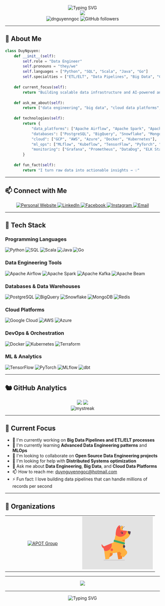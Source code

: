 <div align="center">
  <img src="https://readme-typing-svg.herokuapp.com?font=Fira+Code&pause=1000&color=00D9FF&center=true&vCenter=true&width=435&lines=Hi+there%2C+I'm+Duy+Nguyen+%F0%9F%91%8B;Data+Engineer+%F0%9F%9A%80;Big+Data+%26+AI+Enthusiast+%F0%9F%A4%96;Building+Scalable+Data+Pipelines+%F0%9F%93%9A" alt="Typing SVG" />
</div>

<div align="center">
  <img src="https://capsule-render.vercel.app/api?type=waving&color=gradient&customColorList=6,11,20&height=200&section=header&text=Duy%20Nguyen&fontSize=60&fontAlignY=35&desc=Data%20Engineer%20%7C%20Big%20Data%20Specialist&descAlignY=55&descAlign=center" />
</div>

<div align="center">
  <img src="https://komarev.com/ghpvc/?username=dnguyenngoc&label=Profile%20views&color=0e75b6&style=flat" alt="dnguyenngoc" />
  <img src="https://img.shields.io/github/followers/dnguyenngoc?label=Followers&style=social" alt="GitHub followers" />
</div>

---

## 🚀 About Me

```python
class DuyNguyen:
    def __init__(self):
        self.role = "Data Engineer"
        self.pronouns = "they/we"
        self.languages = ["Python", "SQL", "Scala", "Java", "Go"]
        self.specialties = ["ETL/ELT", "Data Pipelines", "Big Data", "Cloud Computing"]
        
    def current_focus(self):
        return "Building scalable data infrastructure and AI-powered analytics"
    
    def ask_me_about(self):
        return ["data engineering", "big data", "cloud data platforms", "ML pipelines"]
    
    def technologies(self):
        return {
            "data_platforms": ["Apache Airflow", "Apache Spark", "Apache Kafka", "Apache Beam"],
            "databases": ["PostgreSQL", "BigQuery", "Snowflake", "MongoDB", "Redis"],
            "cloud": ["GCP", "AWS", "Azure", "Docker", "Kubernetes"],
            "ml_ops": ["MLflow", "Kubeflow", "TensorFlow", "PyTorch", "Apache Airflow"],
            "monitoring": ["Grafana", "Prometheus", "DataDog", "ELK Stack"]
        }
    
    def fun_fact(self):
        return "I turn raw data into actionable insights → 💡"
```

---

## 📫 Connect with Me

<div align="center">
  <a href="https://duynguyenngoc.com" target="_blank">
    <img src="https://img.shields.io/badge/Website-FF5722?style=for-the-badge&logo=google-chrome&logoColor=white" alt="Personal Website" />
  </a>
  <a href="https://www.linkedin.com/in/dnguyenngoc/" target="_blank">
    <img src="https://img.shields.io/badge/LinkedIn-0077B5?style=for-the-badge&logo=linkedin&logoColor=white" alt="LinkedIn" />
  </a>
  <a href="https://www.facebook.com/dan00pot" target="_blank">
    <img src="https://img.shields.io/badge/Facebook-1877F2?style=for-the-badge&logo=facebook&logoColor=white" alt="Facebook" />
  </a>
  <a href="https://www.instagram.com/duy.nguyen.ngoc/" target="_blank">
    <img src="https://img.shields.io/badge/Instagram-E4405F?style=for-the-badge&logo=instagram&logoColor=white" alt="Instagram" />
  </a>
  <a href="mailto:duynguyenngoc@hotmail.com" target="_blank">
    <img src="https://img.shields.io/badge/Email-D14836?style=for-the-badge&logo=gmail&logoColor=white" alt="Email" />
  </a>
</div>

---

## 🥇 Tech Stack

### Programming Languages
![Python](https://img.shields.io/badge/Python-3776AB?style=for-the-badge&logo=python&logoColor=white)
![SQL](https://img.shields.io/badge/SQL-336791?style=for-the-badge&logo=postgresql&logoColor=white)
![Scala](https://img.shields.io/badge/Scala-DC322F?style=for-the-badge&logo=scala&logoColor=white)
![Java](https://img.shields.io/badge/Java-ED8B00?style=for-the-badge&logo=openjdk&logoColor=white)
![Go](https://img.shields.io/badge/Go-00ADD8?style=for-the-badge&logo=go&logoColor=white)

### Data Engineering Tools
![Apache Airflow](https://img.shields.io/badge/Apache%20Airflow-017CEE?style=for-the-badge&logo=apache-airflow&logoColor=white)
![Apache Spark](https://img.shields.io/badge/Apache%20Spark-E25A1C?style=for-the-badge&logo=apache-spark&logoColor=white)
![Apache Kafka](https://img.shields.io/badge/Apache%20Kafka-231F20?style=for-the-badge&logo=apache-kafka&logoColor=white)
![Apache Beam](https://img.shields.io/badge/Apache%20Beam-FF6B35?style=for-the-badge&logo=apache-beam&logoColor=white)

### Databases & Data Warehouses
![PostgreSQL](https://img.shields.io/badge/PostgreSQL-316192?style=for-the-badge&logo=postgresql&logoColor=white)
![BigQuery](https://img.shields.io/badge/BigQuery-4285F4?style=for-the-badge&logo=google-bigquery&logoColor=white)
![Snowflake](https://img.shields.io/badge/Snowflake-29B5E8?style=for-the-badge&logo=snowflake&logoColor=white)
![MongoDB](https://img.shields.io/badge/MongoDB-4EA94B?style=for-the-badge&logo=mongodb&logoColor=white)
![Redis](https://img.shields.io/badge/Redis-DC382D?style=for-the-badge&logo=redis&logoColor=white)

### Cloud Platforms
![Google Cloud](https://img.shields.io/badge/Google_Cloud-4285F4?style=for-the-badge&logo=google-cloud&logoColor=white)
![AWS](https://img.shields.io/badge/Amazon_AWS-232F3E?style=for-the-badge&logo=amazon-aws&logoColor=white)
![Azure](https://img.shields.io/badge/Microsoft_Azure-0078D4?style=for-the-badge&logo=microsoft-azure&logoColor=white)

### DevOps & Orchestration
![Docker](https://img.shields.io/badge/Docker-2496ED?style=for-the-badge&logo=docker&logoColor=white)
![Kubernetes](https://img.shields.io/badge/kubernetes-326CE5?style=for-the-badge&logo=kubernetes&logoColor=white)
![Terraform](https://img.shields.io/badge/Terraform-7B42BC?style=for-the-badge&logo=terraform&logoColor=white)

### ML & Analytics
![TensorFlow](https://img.shields.io/badge/TensorFlow-FF6F00?style=for-the-badge&logo=tensorflow&logoColor=white)
![PyTorch](https://img.shields.io/badge/PyTorch-EE4C2C?style=for-the-badge&logo=pytorch&logoColor=white)
![MLflow](https://img.shields.io/badge/MLflow-0194E2?style=for-the-badge&logo=mlflow&logoColor=white)
![dbt](https://img.shields.io/badge/dbt-FF6944?style=for-the-badge&logo=dbt&logoColor=white)

---

## 🐿️ GitHub Analytics

<div align="center">
  <img height="180em" src="https://github-readme-stats.vercel.app/api?username=dnguyenngoc&show_icons=true&theme=tokyonight&include_all_commits=true&count_private=true"/>
  <img height="180em" src="https://github-readme-stats.vercel.app/api/top-langs/?username=dnguyenngoc&layout=compact&langs_count=8&theme=tokyonight"/>
</div>

<div align="center">
  <img src="https://github-readme-streak-stats.herokuapp.com/?user=dnguyenngoc&theme=tokyonight" alt="mystreak"/>
</div>

---

## 🎯 Current Focus

- 🔭 I'm currently working on **Big Data Pipelines and ETL/ELT processes**
- 🌱 I'm currently learning **Advanced Data Engineering patterns** and **MLOps**
- 🎱 I'm looking to collaborate on **Open Source Data Engineering projects**
- 💯 I'm looking for help with **Distributed Systems optimization**
- 🎉 Ask me about **Data Engineering**, **Big Data**, and **Cloud Data Platforms**
- 📫 How to reach me: [duynguyenngoc@hotmail.com](mailto:duynguyenngoc@hotmail.com)
- ⚡ Fun fact: I love building data pipelines that can handle millions of records per second

---

## 🏢 Organizations

<div align="center">
  <table>
    <tr>
      <td align="center" width="50%">
        <a href="https://github.com/apot-group" target="_blank">
          <img src="https://img.shields.io/badge/APOT%20Group-000000?style=for-the-badge&logo=github&logoColor=white" alt="APOT Group" />
        </a>
      </td>
      <td align="center" width="50%">
        <img src="dog.gif" width="230" alt="Cute Dog Animation" />
      </td>
    </tr>
  </table>
</div>

---

<div align="center">
  <img src="https://capsule-render.vercel.app/api?type=waving&color=gradient&customColorList=6,11,20&height=100&section=footer" />
</div>

---

<div align="center">
  <img src="https://readme-typing-svg.herokuapp.com?font=Fira+Code&pause=1000&color=00D9FF&center=true&vCenter=true&width=435&lines=Thanks+for+visiting!+%F0%9F%98%8A;Let's+build+amazing+data+infrastructure!+%F0%9F%9A%80" alt="Typing SVG" />
</div>
